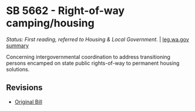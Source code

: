 # SB 5662 - Right-of-way camping/housing
*Status: First reading, referred to Housing & Local Government.* | [leg.wa.gov summary](https://app.leg.wa.gov/billsummary?BillNumber=5662&Year=2021)

Concerning intergovernmental coordination to address transitioning persons encamped on state public rights-of-way to permanent housing solutions.

## Revisions
* [Original Bill](1/)